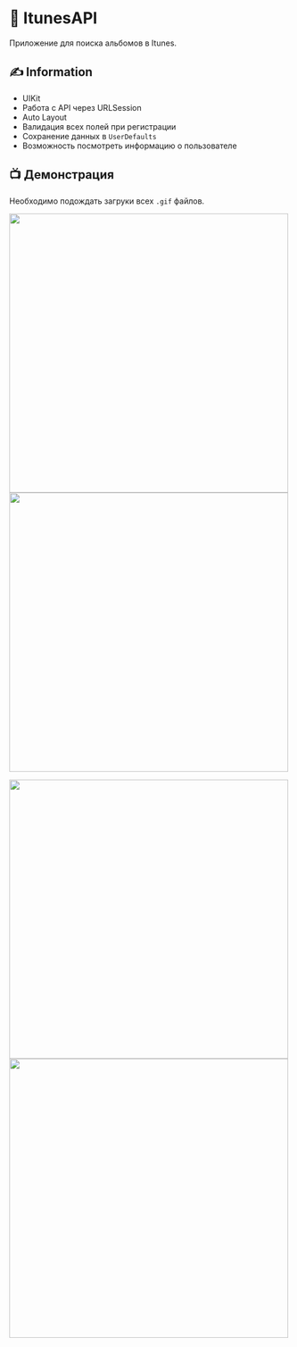 # 🎼 ItunesAPI
Приложение для поиска альбомов в Itunes.
## ✍️ Information
+ UIKit
+ Работа с API через URLSession
+ Auto Layout
+ Валидация всех полей при регистрации
+ Сохранение данных в `UserDefaults`
+ Возможность посмотреть информацию о пользователе

## 📺 Демонстрация
Необходимо подождать загруки всех `.gif` файлов.

<img src=https://user-images.githubusercontent.com/43990145/160448917-36957089-af17-4bef-9ac0-f584088f63a8.gif height="500"> <img src=https://user-images.githubusercontent.com/43990145/160448924-ca73b97f-db3e-4aad-99c9-751527c6db50.gif height="500">

<img src=https://user-images.githubusercontent.com/43990145/160448934-0c8da019-f30a-49d6-8bf2-debd5a0b0b6a.gif height="500"> <img src=https://user-images.githubusercontent.com/43990145/160448941-cdb222b5-2264-4874-b1ba-ed5cbb793a5c.gif height="500">
